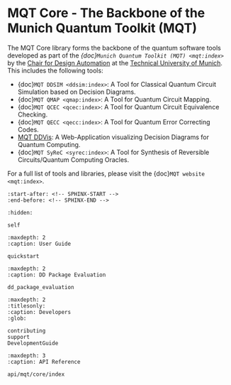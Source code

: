 # MQT Core - The Backbone of the Munich Quantum Toolkit (MQT)

The MQT Core library forms the backbone of the quantum software tools developed as part of the _{doc}`Munich Quantum Toolkit (MQT) <mqt:index>`_ by the [Chair for Design Automation](https://www.cda.cit.tum.de/) at the [Technical University of Munich](https://www.tum.de/). This includes the following tools:

- {doc}`MQT DDSIM <ddsim:index>`: A Tool for Classical Quantum Circuit Simulation based on Decision Diagrams.
- {doc}`MQT QMAP <qmap:index>`: A Tool for Quantum Circuit Mapping.
- {doc}`MQT QCEC <qcec:index>`: A Tool for Quantum Circuit Equivalence Checking.
- {doc}`MQT QECC <qecc:index>`: A Tool for Quantum Error Correcting Codes.
- [MQT DDVis](https://github.com/cda-tum/mqt-ddvis): A Web-Application visualizing Decision Diagrams for Quantum Computing.
- {doc}`MQT SyReC <syrec:index>`: A Tool for Synthesis of Reversible Circuits/Quantum Computing Oracles.

For a full list of tools and libraries, please visit the {doc}`MQT website <mqt:index>`.

```{include} ../README.md
:start-after: <!-- SPHINX-START -->
:end-before: <!-- SPHINX-END -->
```

```{toctree}
:hidden:

self
```

```{toctree}
:maxdepth: 2
:caption: User Guide

quickstart
```

```{toctree}
:maxdepth: 2
:caption: DD Package Evaluation

dd_package_evaluation
```

```{toctree}
:maxdepth: 2
:titlesonly:
:caption: Developers
:glob:

contributing
support
DevelopmentGuide
```

```{toctree}
:maxdepth: 3
:caption: API Reference

api/mqt/core/index
```
